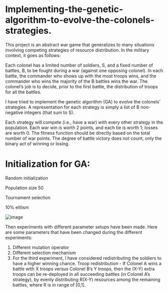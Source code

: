 # Implementing-the-genetic-algorithm-to-evolve-the-colonels-strategies.
This project is an abstract war game that generalizes to many situations involving competing strategies of resource distribution. In the military context, it goes as follows:

Each colonel has a limited number of soldiers, S, and a fixed number of battles, B, to be fought during a war (against one opposing colonel). In each battle, the commander who shows up with the most troops wins, and the commander who wins the majority of the B battles wins the war. The colonel’s job is to decide, prior to the first battle, the distribution of troops for all the battles.

I have tried to implement the genetic algorithm (GA) to evolve the colonels’ strategies. A representation for each strategy is simply a list of B non-negative integers (that sum to S).

Each strategy will compete (i.e., have a war) with every other strategy in the population. Each war win is worth 2 points, and each tie is worth 1; losses are worth 0. The fitness function should be directly based on the total number of war points. The degree of battle victory does not count, only the binary act of winning or losing.

# Initialization for GA: 
Random initialization

Population size 50

Tournament selection 

10% elitism

![image](https://user-images.githubusercontent.com/14861041/210170203-f9a7b8fd-5980-4f05-84ff-ea525ceaf1bc.png)

Then experiments with different parameter setups have been made. Here are some parameters that have been changed during the different experiments:
1.	Different mutation operator
2.	Different selection mechanism
3.	For the third experiment, I have considered redistributing the soldiers to have a higher winning chance. Troop redistribution - If Colonel A wins a battle with X troops versus Colonel B’s Y troops, then the (X-Y) extra troops can be re-deployed in all succeeding battles (in Colonel A’s strategy), by evenly distributing R(X-Y) resources among the remaining battles, where R  is in range of [0,1].
